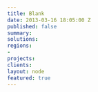 ```yaml
---
title: Blank
date: 2013-03-16 18:05:00 Z
published: false
summary: 
solutions:
regions:
-
projects:
clients:
layout: node
featured: true
---
```


